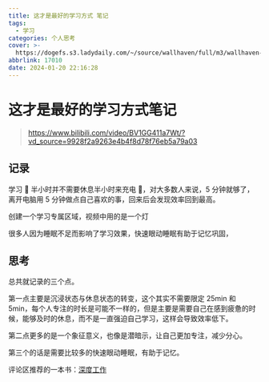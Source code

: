 ```yaml
---
title: 这才是最好的学习方式 笔记
tags:
  - 学习
categories: 个人思考
cover: >-
  https://dogefs.s3.ladydaily.com/~/source/wallhaven/full/m3/wallhaven-m3y67m.jpg?w=2560&h=1440&fmt=webp
abbrlink: 17010
date: 2024-01-20 22:16:28
---
```


# 这才是最好的学习方式笔记

> https://www.bilibili.com/video/BV1GG411a7Wt/?vd_source=9928f2a9263e4b4f8d78f76eb5a79a03

## 记录

学习 📑 半小时并不需要休息半小时来充电 🔋，对大多数人来说，5 分钟就够了，离开电脑用 5 分钟做点自己喜欢的事，回来后会发现效率回到最高。

创建一个学习专属区域，视频中用的是一个灯

很多人因为睡眠不足而影响了学习效果，快速眼动睡眠有助于记忆巩固，

## 思考

总共就记录的三个点。

第一点主要是沉浸状态与休息状态的转变，这个其实不需要限定 25min 和 5min，每个人专注的时长是可能不一样的，但是主要是需要自己在感到疲惫的时候，能够及时的休息，而不是一直强迫自己学习，这样会导致效率低下。

第二点更多的是一个象征意义，也像是潜暗示，让自己更加专注，减少分心。

第三个的话是需要比较多的快速眼动睡眠，有助于记忆。

评论区推荐的一本书：[深度工作](https://book.douban.com/subject/27056409/)
